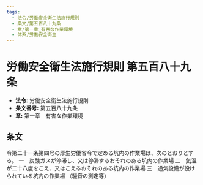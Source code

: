 ```yaml
---
tags:
  - 法令/労働安全衛生法施行規則
  - 条文/第五百八十九条
  - 章/第一章_有害な作業環境
  - 体系/労働安全衛生
---
```

# 労働安全衛生法施行規則 第五百八十九条

- **法令:** 労働安全衛生法施行規則
- **条文番号:** 第五百八十九条
- **章:** 第一章　有害な作業環境

## 条文
令第二十一条第四号の厚生労働省令で定める坑内の作業場は、次のとおりとする。
一　炭酸ガスが停滞し、又は停滞するおそれのある坑内の作業場
二　気温が二十八度をこえ、又はこえるおそれのある坑内の作業場
三　通気設備が設けられている坑内の作業場
（騒音の測定等）

